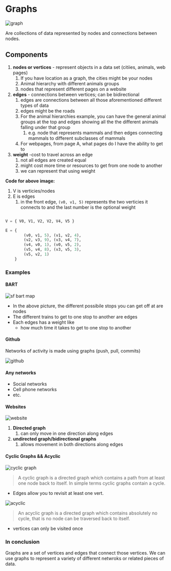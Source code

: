 # Graphs

![graph](https://i.imgur.com/X3pYQxG.png "graph from lambda")

Are collections of data represented by nodes and connections between nodes.

## Components 

1. **nodes or vertices** - represent objects in a data set (citiies, animals, web pages)
   1. If you have location as a graph, the cities might be your nodes
   2. Animal hierarchy with different animals groups
   3. nodes that represent different pages on a website
2. **edges** - connections between vertices; can be bidirectional
   1. edges are connections between all those aforementioned different types of data
   2. edges might be the roads
   3. For the animal hierarchies example, you can have the general animal groups at the top and edges showing all the the different animals falling under that group
      1. e.g. node that represents mammals and then edges connecting mammals to different subclasses of mammals
   1. For webpages, from page A, what pages do I have the ability to get to
3. **weight** -cost to travel across an edge
   1. not all edges are created equal
   2. might cost more time or resources to get from one node to another
   3. we can represent that using weight

**Code for above image:**
1. V is verticies/nodes
2. E is edges
   1. in the front edge, `(v0, v1, 5)` represents the two verticies it connects to and the last number is the optional weight

```python

V = { V0, V1, V2, V2, V4, V5 }

E = { 
        (v0, v1, 5), (v1, v2, 4), 
        (v2, v3, 9), (v3, v4, 7),
        (v4, v0, 1), (v0, v5, 2),
        (v5, v4, 8), (v3, v5, 3),
        (v5, v2, 1)
    }
```

### Examples

#### BART

![sf bart map](https://www.bart.gov/sites/all/themes/bart_desktop/img/system-map.gif "sf bart map")

- In the above picture, the different possibile stops you can get off at are nodes
- The different trains to get to one stop to another are edges
- Each edges has a weight like
  - how much time it takes to get to one stop to another

#### Github

Networks of activity is made using graphs (push, pull, commits)

![github](https://eazybi.com/static/img/blog_page/posts/2016_01_21/git_log_analysis_and_reporting.png)

#### Any networks
- Social networks
- Cell phone networks
- etc.

#### Websites

![website](https://i.imgur.com/THnIATB.png)

1. **Directed graph**
   1. can only move in one direction along edges
2. **undirected graph/bidirectional graphs** 
   1. allows movement in both directions along edges 

#### Cyclic Graphs && Acyclic

![cyclic graph](https://study.com/cimages/multimages/16/cyclic_graphs.png)

>A cyclic graph is a directed graph which contains a path from at least one node back to itself. In simple terms cyclic graphs contain a cycle.

- Edges allow you to revisit at least one vert.

![acyclic](https://study.com/cimages/multimages/16/a6abfeb0-f4ea-48b3-ab1e-0891c880d74a_acyclic_graphs.png)

>An acyclic graph is a directed graph which contains absolutely no cycle, that is no node can be traversed back to itself.

- vertices can only be visited once

### In conclusion

Graphs are a set of vertices and edges that connect those vertices. We can use graphs to represent a variety of different netwroks or related pieces of data.